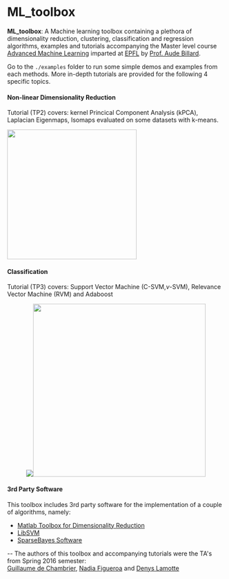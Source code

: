 # ML_toolbox

**ML_toolbox**: A Machine learning toolbox containing a plethora of dimensionality reduction, clustering, classification and regression algorithms, examples and tutorials accompanying the Master level course [Advanced Machine Learning](http://lasa.epfl.ch/teaching/lectures/ML_MSc_Advanced/index.php) imparted at [EPFL](https://www.epfl.ch/) by [Prof. Aude Billard](http://lasa.epfl.ch/).

Go to the ```./examples``` folder to run some simple demos and examples from each methods. More in-depth tutorials are provided for the following 4 specific topics.

#### Non-linear Dimensionality Reduction
Tutorial (TP2) covers: kernel Princical Component Analysis (kPCA), Laplacian Eigenmaps, Isomaps evaluated on some datasets with k-means.

<img src="https://github.com/epfl-lasa/ML_toolbox/blob/master/img/kernelPCA.png" width="300">

#### Classification
Tutorial (TP3) covers: Support Vector Machine (C-SVM,$\nu$-SVM), Relevance Vector Machine (RVM) and Adaboost
<p align="center">
<img src="https://github.com/epfl-lasa/ML_toolbox/blob/master/img/rvr_good_kernel.png width="300"><img src="https://github.com/epfl-lasa/ML_toolbox/blob/master/img/gp_5_0_002.png" width="400">
</p>


#### 3rd Party Software
This toolbox includes 3rd party software for the implementation of a couple of algorithms, namely:
- [Matlab Toolbox for Dimensionality Reduction](https://lvdmaaten.github.io/drtoolbox/)
- [LibSVM](https://www.csie.ntu.edu.tw/~cjlin/libsvm/)
- [SparseBayes Software](http://www.miketipping.com/downloads.htm)

--
The authors of this toolbox and accompanying tutorials were the TA's from Spring 2016 semester:  
[Guillaume de Chambrier](http://lasa.epfl.ch/people/member.php?SCIPER=213946), [Nadia Figueroa](http://lasa.epfl.ch/people/member.php?SCIPER=238387) and [Denys Lamotte](http://lasa.epfl.ch/people/member.php?SCIPER=231543)
